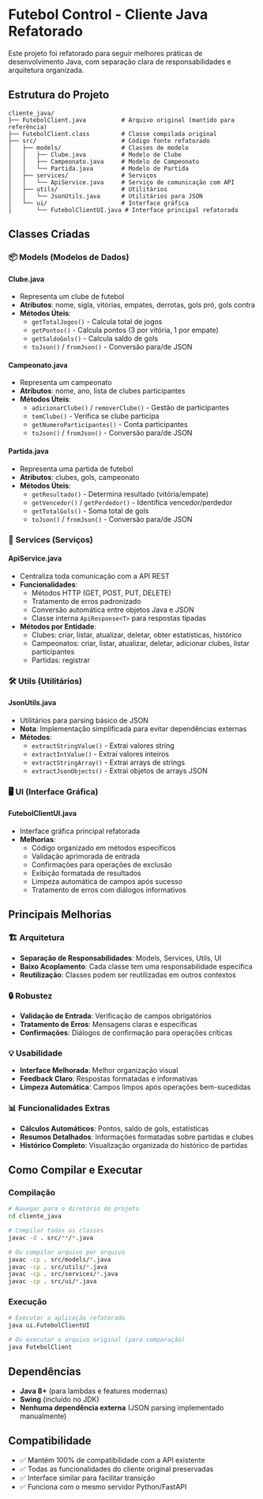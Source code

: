 # Futebol Control - Cliente Java Refatorado

Este projeto foi refatorado para seguir melhores práticas de desenvolvimento Java, com separação clara de responsabilidades e arquitetura organizada.

## Estrutura do Projeto

```
cliente_java/
├── FutebolClient.java          # Arquivo original (mantido para referência)
├── FutebolClient.class         # Classe compilada original
├── src/                        # Código fonte refatorado
│   ├── models/                 # Classes de modelo
│   │   ├── Clube.java          # Modelo de Clube
│   │   ├── Campeonato.java     # Modelo de Campeonato
│   │   └── Partida.java        # Modelo de Partida
│   ├── services/               # Serviços
│   │   └── ApiService.java     # Serviço de comunicação com API
│   ├── utils/                  # Utilitários
│   │   └── JsonUtils.java      # Utilitários para JSON
│   └── ui/                     # Interface gráfica
│       └── FutebolClientUI.java # Interface principal refatorada
```

## Classes Criadas

### 📦 **Models (Modelos de Dados)**

#### **Clube.java**
- Representa um clube de futebol
- **Atributos**: nome, sigla, vitórias, empates, derrotas, gols pró, gols contra
- **Métodos Úteis**:
  - `getTotalJogos()` - Calcula total de jogos
  - `getPontos()` - Calcula pontos (3 por vitória, 1 por empate)
  - `getSaldoGols()` - Calcula saldo de gols
  - `toJson()` / `fromJson()` - Conversão para/de JSON

#### **Campeonato.java**
- Representa um campeonato
- **Atributos**: nome, ano, lista de clubes participantes
- **Métodos Úteis**:
  - `adicionarClube()` / `removerClube()` - Gestão de participantes
  - `temClube()` - Verifica se clube participa
  - `getNumeroParticipantes()` - Conta participantes
  - `toJson()` / `fromJson()` - Conversão para/de JSON

#### **Partida.java**
- Representa uma partida de futebol
- **Atributos**: clubes, gols, campeonato
- **Métodos Úteis**:
  - `getResultado()` - Determina resultado (vitória/empate)
  - `getVencedor()` / `getPerdedor()` - Identifica vencedor/perdedor
  - `getTotalGols()` - Soma total de gols
  - `toJson()` / `fromJson()` - Conversão para/de JSON

### 🔧 **Services (Serviços)**

#### **ApiService.java**
- Centraliza toda comunicação com a API REST
- **Funcionalidades**:
  - Métodos HTTP (GET, POST, PUT, DELETE)
  - Tratamento de erros padronizado
  - Conversão automática entre objetos Java e JSON
  - Classe interna `ApiResponse<T>` para respostas tipadas
- **Métodos por Entidade**:
  - Clubes: criar, listar, atualizar, deletar, obter estatísticas, histórico
  - Campeonatos: criar, listar, atualizar, deletar, adicionar clubes, listar participantes
  - Partidas: registrar

### 🛠️ **Utils (Utilitários)**

#### **JsonUtils.java**
- Utilitários para parsing básico de JSON
- **Nota**: Implementação simplificada para evitar dependências externas
- **Métodos**:
  - `extractStringValue()` - Extrai valores string
  - `extractIntValue()` - Extrai valores inteiros
  - `extractStringArray()` - Extrai arrays de strings
  - `extractJsonObjects()` - Extrai objetos de arrays JSON

### 🖥️ **UI (Interface Gráfica)**

#### **FutebolClientUI.java**
- Interface gráfica principal refatorada
- **Melhorias**:
  - Código organizado em métodos específicos
  - Validação aprimorada de entrada
  - Confirmações para operações de exclusão
  - Exibição formatada de resultados
  - Limpeza automática de campos após sucesso
  - Tratamento de erros com diálogos informativos

## Principais Melhorias

### 🏗️ **Arquitetura**
- **Separação de Responsabilidades**: Models, Services, Utils, UI
- **Baixo Acoplamento**: Cada classe tem uma responsabilidade específica
- **Reutilização**: Classes podem ser reutilizadas em outros contextos

### 🔒 **Robustez**
- **Validação de Entrada**: Verificação de campos obrigatórios
- **Tratamento de Erros**: Mensagens claras e específicas
- **Confirmações**: Diálogos de confirmação para operações críticas

### 💡 **Usabilidade**
- **Interface Melhorada**: Melhor organização visual
- **Feedback Claro**: Respostas formatadas e informativas
- **Limpeza Automática**: Campos limpos após operações bem-sucedidas

### 📊 **Funcionalidades Extras**
- **Cálculos Automáticos**: Pontos, saldo de gols, estatísticas
- **Resumos Detalhados**: Informações formatadas sobre partidas e clubes
- **Histórico Completo**: Visualização organizada do histórico de partidas

## Como Compilar e Executar

### Compilação
```bash
# Navegar para o diretório do projeto
cd cliente_java

# Compilar todas as classes
javac -d . src/**/*.java

# Ou compilar arquivo por arquivo
javac -cp . src/models/*.java
javac -cp . src/utils/*.java
javac -cp . src/services/*.java
javac -cp . src/ui/*.java
```

### Execução
```bash
# Executar a aplicação refatorada
java ui.FutebolClientUI

# Ou executar o arquivo original (para comparação)
java FutebolClient
```

## Dependências
- **Java 8+** (para lambdas e features modernas)
- **Swing** (incluído no JDK)
- **Nenhuma dependência externa** (JSON parsing implementado manualmente)

## Compatibilidade
- ✅ Mantém 100% de compatibilidade com a API existente
- ✅ Todas as funcionalidades do cliente original preservadas
- ✅ Interface similar para facilitar transição
- ✅ Funciona com o mesmo servidor Python/FastAPI
